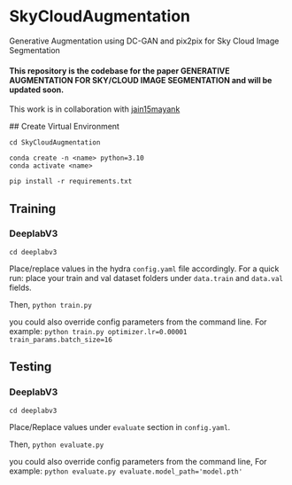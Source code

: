 # SkyCloudAugmentation
Generative Augmentation using DC-GAN and pix2pix for Sky Cloud Image Segmentation


#### This repository is the codebase for the paper GENERATIVE AUGMENTATION FOR SKY/CLOUD IMAGE SEGMENTATION and will be updated soon. 

This work is in collaboration with [jain15mayank](https://github.com/jain15mayank)

## Create Virtual Environment

```
cd SkyCloudAugmentation

conda create -n <name> python=3.10
conda activate <name>

pip install -r requirements.txt
```

## Training

### DeeplabV3

`cd deeplabv3`

Place/replace values in the hydra `config.yaml` file accordingly. For a quick run: place your train and val dataset folders under `data.train` and `data.val` fields. 

Then, `python train.py` 

you could also override config parameters from the command line. For example: `python train.py optimizer.lr=0.00001 train_params.batch_size=16`


## Testing

### DeeplabV3

`cd deeplabv3`

Place/Replace values under `evaluate` section in `config.yaml`.

Then, `python evaluate.py`

you could also override config parameters from the command line, For example: `python evaluate.py evaluate.model_path='model.pth'`


